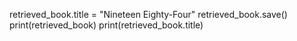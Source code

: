retrieved_book.title = "Nineteen Eighty-Four"
retrieved_book.save()
print(retrieved_book)
print(retrieved_book.title)
